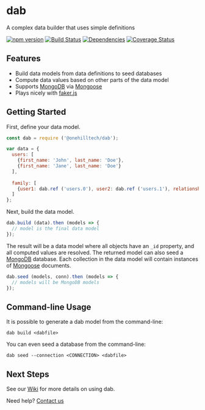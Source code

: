 dab
=====

A complex data builder that uses simple definitions

[![npm version](https://img.shields.io/npm/v/@onehilltech/dab.svg)](https://www.npmjs.com/package/@onehilltech/dab)
[![Build Status](https://travis-ci.org/onehilltech/dab.svg?branch=master)](https://travis-ci.org/onehilltech/dab)
[![Dependencies](https://david-dm.org/onehilltech/dab.svg)](https://david-dm.org/onehilltech/dab)
[![Coverage Status](https://coveralls.io/repos/github/onehilltech/dab/badge.svg?branch=master)](https://coveralls.io/github/onehilltech/dab?branch=master)

Features
--------

* Build data models from data definitions to seed databases
* Compute data values based on other parts of the data model
* Supports [MongoDB](https://www.mongodb.com/) via [Mongoose](http://mongoosejs.com/) 
* Plays nicely with [faker.js](https://github.com/Marak/faker.js)

Getting Started
----------------

First, define your data model.

```javascript
const dab = require ('@onehilltech/dab');

var data = {
  users: [
    {first_name: 'John', last_name: 'Doe'},
    {first_name: 'Jane', last_name: 'Doe'}
  ],
  
  family: [
    {user1: dab.ref ('users.0'), user2: dab.ref ('users.1'), relationship: 'spouse'}
  ]
};
```

Next, build the data model.

```javascript
dab.build (data).then (models => {
  // model is the final data model  
});
```

The result will be a data model where all objects have an ```_id``` property, 
and all computed values are resolved. The returned model can also seed a 
[MongoDB](https://www.mongodb.com/) database. Each collection in the data model 
will contain instances of [Mongoose](http://mongoosejs.com/) documents.

```javascript
dab.seed (models, conn).then (models => {
  // models will be MongoDB models
});
```

Command-line Usage
---------------------

It is possible to generate a dab model from the command-line:

    dab build <dabfile>
    
You can even seed a database from the command-line:

    dab seed --connection <CONNECTION> <dabfile>

Next Steps
-----------------
    
See our [Wiki](https://github.com/onehilltech/dab/wiki) for more details 
on using dab.

Need help? [Contact us](mailto:contact@onehilltech.com)
